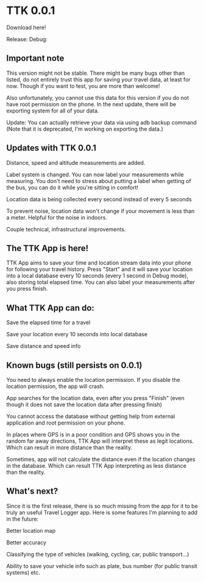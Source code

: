 # TTK 0.0.1

Download here!

Release:
Debug:

## Important note

This version might not be stable. There might be many bugs other than listed, do not entirely trust this app for saving your travel data, at least for now. Though if you want to test, you are more than welcome!

Also unfortunately, you cannot use this data for this version if you do not have root permission on the phone. In the next update, there will be exporting system for all of your data.

Update: You can actually retrieve your data via using adb backup command (Note that it is deprecated, I'm working on exporting the data.)

## Updates with TTK 0.0.1

Distance, speed and altitude measurements are added.

Label system is changed. You can now label your measurements while measuring. You don't need to stress about putting a label when getting of the bus, you can do it while you're sitting in comfort!

Location data is being collected every second instead of every 5 seconds

To prevent noise, location data won't change if your movement is less than a meter. Helpful for the noise in indoors.

Couple technical, infrastructural improvements.

## The TTK App is here! 

TTK App aims to save your time and location stream data into your phone for following your travel history. Press "Start" and it will save your location into a local database every 10 seconds (every 1 second in Debug mode), also storing total elapsed time. You can also label your measurements after you press finish. 

## What TTK App can do:

Save the elapsed time for a travel

Save your location every 10 seconds into local database

Save distance and speed info


## Known bugs (still persists on 0.0.1)

You need to always enable the location permission. If you disable the location permission, the app will crash. 

App searches for the location data, even after you press "Finish" (even though it does not save the location data after pressing finish)

You cannot access the database without getting help from external application and root permission on your phone.

In places where GPS is in a poor condition and GPS shows you in the random far away directions, TTK App will interpret these as legit locations. Which can result in more distance than the reality.

Sometimes, app will not calculate the distance even if the location changes in the database. Which can result TTK App interpreting as less distance than the reality.

## What's next?

Since it is the first release, there is so much missing from the app for it to be truly an useful Travel Logger app. Here is some features I'm planning to add in the future:

Better location map

Better accuracy

Classifying the type of vehicles (walking, cycling, car, public transport...)

Ability to save your vehicle info such as plate, bus number (for public transit systems) etc.

